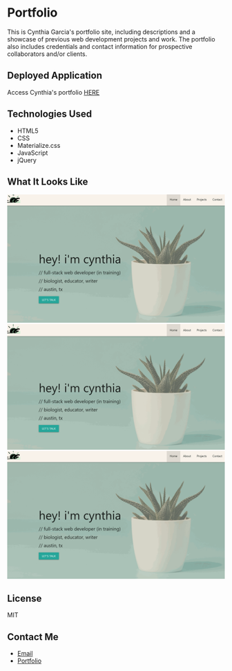 # Portfolio
This is Cynthia Garcia's portfolio site, including descriptions and a showcase of previous web development projects and work. The portfolio also includes credentials and contact information for prospective collaborators and/or clients.

## Deployed Application
Access Cynthia's portfolio [HERE](https://caersun.github.io/portfolio/)

## Technologies Used
- HTML5
- CSS
- Materialize.css
- JavaScript
- jQuery

## What It Looks Like
![A scroll through Cynthia Garcia's portfolio, displaying about-information, projects, and contact info.](assets/images/portfolioscroll.gif)
![Portfolio functionality, showing functionality of Project display containers](assets/images/portfolioproject.gif)
![Portfolio functionality, showing functionality of Contact input](assets/images/portfoliocontact.gif)

## License
MIT

## Contact Me
- [Email](i.cynthiagarcia@gmail.com) <br>
- [Portfolio](https://caersun.github.io/portfolio/)

